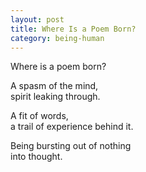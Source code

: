 ```yaml
---
layout: post
title: Where Is a Poem Born?
category: being-human
---
```


Where is a poem born?

A spasm of the mind,  
spirit leaking through.

A fit of words,  
a trail of experience behind it.

Being bursting out of nothing  
into thought.
